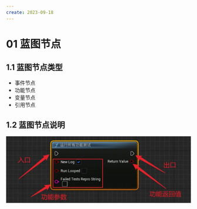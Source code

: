 ```yaml
---
create: 2023-09-18
---
```

# 01 蓝图节点

## 1.1 蓝图节点类型

* 事件节点
* 功能节点
* 变量节点
* 引用节点

## 1.2 蓝图节点说明

![image-20230918232251752](./assets/image-20230918232251752.png)